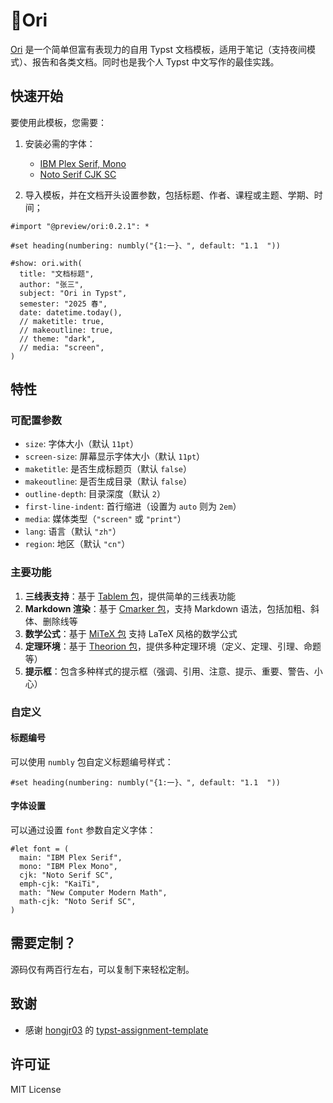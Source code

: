 # 🌠Ori

[Ori](https://github.com/OrangeX4/typst-ori) 是一个简单但富有表现力的自用 Typst 文档模板，适用于笔记（支持夜间模式）、报告和各类文档。同时也是我个人 Typst 中文写作的最佳实践。

## 快速开始

要使用此模板，您需要：

1. 安装必需的字体：
   - [IBM Plex Serif, Mono](https://github.com/IBM/plex)
   - [Noto Serif CJK SC](https://github.com/notofonts/noto-cjk)

2. 导入模板，并在文档开头设置参数，包括标题、作者、课程或主题、学期、时间；
  ```typ
  #import "@preview/ori:0.2.1": *

  #set heading(numbering: numbly("{1:一}、", default: "1.1  "))

  #show: ori.with(
    title: "文档标题",
    author: "张三",
    subject: "Ori in Typst",
    semester: "2025 春",
    date: datetime.today(),
    // maketitle: true,
    // makeoutline: true,
    // theme: "dark",
    // media: "screen",
  )
  ```

## 特性

### 可配置参数

- `size`: 字体大小（默认 `11pt`）
- `screen-size`: 屏幕显示字体大小（默认 `11pt`）
- `maketitle`: 是否生成标题页（默认 `false`）
- `makeoutline`: 是否生成目录（默认 `false`）
- `outline-depth`: 目录深度（默认 `2`）
- `first-line-indent`: 首行缩进（设置为 `auto` 则为 `2em`）
- `media`: 媒体类型（`"screen"` 或 `"print"`）
- `lang`: 语言（默认 `"zh"`）
- `region`: 地区（默认 `"cn"`）

### 主要功能

1. **三线表支持**：基于 [Tablem 包](https://github.com/OrangeX4/typst-tablem)，提供简单的三线表功能
2. **Markdown 渲染**：基于 [Cmarker 包](https://github.com/SabrinaJewson/cmarker.typ)，支持 Markdown 语法，包括加粗、斜体、删除线等
3. **数学公式**：基于 [MiTeX 包](https://github.com/mitex-rs/mitex) 支持 LaTeX 风格的数学公式
4. **定理环境**：基于 [Theorion 包](https://github.com/OrangeX4/typst-theorion)，提供多种定理环境（定义、定理、引理、命题等）
5. **提示框**：包含多种样式的提示框（强调、引用、注意、提示、重要、警告、小心）

### 自定义

#### 标题编号

可以使用 `numbly` 包自定义标题编号样式：

```typst
#set heading(numbering: numbly("{1:一}、", default: "1.1  "))
```

#### 字体设置

可以通过设置 `font` 参数自定义字体：

```typst
#let font = (
  main: "IBM Plex Serif",
  mono: "IBM Plex Mono",
  cjk: "Noto Serif SC",
  emph-cjk: "KaiTi",
  math: "New Computer Modern Math",
  math-cjk: "Noto Serif SC",
)
```

## 需要定制？

源码仅有两百行左右，可以复制下来轻松定制。

## 致谢

- 感谢 [hongjr03](https://github.com/hongjr03) 的 [typst-assignment-template](https://github.com/hongjr03/typst-assignment-template)

## 许可证

MIT License
